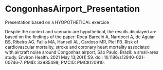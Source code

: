 # CongonhasAirport_Presentation
Presentation based on a HYOPOTHETICAL exercice

Despite the context and scenario are hypothetical, the results displayed are based on the findings of the paper: Roca-Barceló A, Nardocci A, de Aguiar BS, Ribeiro AG, Failla MA, Hansell AL, Cardoso MR, Piel FB. Risk of cardiovascular mortality, stroke and coronary heart mortality associated with aircraft noise around Congonhas airport, São Paulo, Brazil: a small-area study. Environ Health. 2021 May 13;20(1):59. doi: 10.1186/s12940-021-00746-7. PMID: 33985498; PMCID: PMC8120910.

